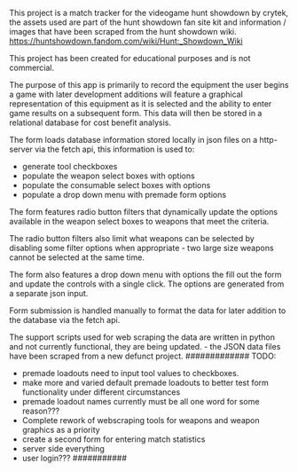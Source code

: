 This project is a match tracker for the videogame hunt showdown by crytek, the assets used are part of the hunt showdown fan site kit and information / images that have been scraped from the hunt showdown wiki.
https://huntshowdown.fandom.com/wiki/Hunt:_Showdown_Wiki

This project has been created for educational purposes and is not commercial.

The purpose of this app is primarily to record the equipment the user begins a game with later development additions will feature a graphical representation of this equipment as it is selected and the ability to enter game results on a subsequent form. This data will then be stored in a relational database for cost benefit analysis.

The form loads database information stored locally in json files on a http-server via the fetch api, this information is used to:
- generate tool checkboxes
- populate the weapon select boxes with options
- populate the consumable select boxes with options
- populate a drop down menu with premade form options

The form features radio button filters that dynamically update the options available in the weapon select boxes to weapons that meet the criteria.

The  radio button filters also limit what weapons can be selected by disabling some filter options when appropriate - two large size weapons cannot be selected at the same time.

The form also features a drop down menu with options the fill out the form and update the controls with a single click. The options are generated from a separate json input.

Form submission is handled manually to format the data for later addition to the database via the fetch api.

The support scripts used for web scraping the data are written in python and not currently functional, they are being updated. - the JSON data files have been scraped from a new defunct project.
#############
TODO:
- premade loadouts need to input tool values to checkboxes.
- make more and varied default premade loadouts to better test form functionality under different circumstances
- premade loadout names currently must be all one word for some reason???
- Complete rework of webscraping tools for weapons and weapon graphics as a priority
- create a second form for entering match statistics
- server side everything
- user login???
###########
